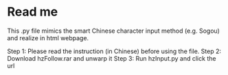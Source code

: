 # Read me

This .py file mimics the smart Chinese character input method (e.g. Sogou) and realize in html webpage. 

Step 1: Please read the instruction (in Chinese) before using the file.
Step 2: Download hzFollow.rar and unwarp it
Step 3: Run hzInput.py and click the url
